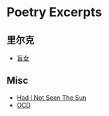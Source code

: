 # Poetry Excerpts

## 里尔克

- [盲女](poems/blind-girl.md)

## Misc

- [Had I Not Seen The Sun](poems/had-i-not-seen-the-sun.md)
- [OCD](poems/ocd.md)
